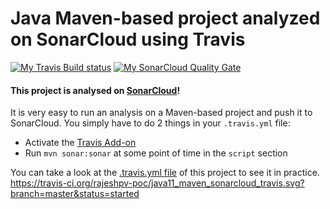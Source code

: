 # Java Maven-based project analyzed on SonarCloud using Travis

[![My Travis Build status](https://travis-ci.org/rajeshpv-poc/java11_maven_sonarcloud_travis.svg?branch=master)](https://travis-ci.org/rajeshpv-poc/java11_maven_sonarcloud_travis) [![My SonarCloud Quality Gate](https://sonarcloud.io/api/project_badges/measure?project=com.sonarqube.examples%3Ajava-maven-travis-project&metric=alert_status)](https://sonarcloud.io/dashboard/index/com.sonarqube.examples:java-maven-travis-project)

#### This project is analysed on [SonarCloud](https://sonarcloud.io/dashboard/index/com.sonarqube.examples:java-maven-travis-project)!

It is very easy to run an analysis on a Maven-based project and push it to SonarCloud.
You simply have to do 2 things in your `.travis.yml` file:
* Activate the [Travis Add-on](https://docs.travis-ci.com/user/sonarcloud/)
* Run `mvn sonar:sonar` at some point of time in the `script` section

You can take a look at the [.travis.yml file](https://github.com/SonarSource/sq-com_example_java-maven-travis/blob/master/.travis.yml)
of this project to see it in practice.
https://travis-ci.org/rajeshpv-poc/java11_maven_sonarcloud_travis.svg?branch=master&status=started